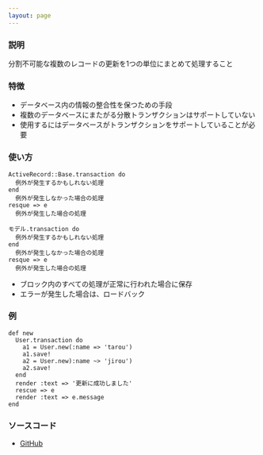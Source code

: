 ```yaml
---
layout: page
---
```

### 説明
分割不可能な複数のレコードの更新を1つの単位にまとめて処理すること

### 特徴
* データベース内の情報の整合性を保つための手段
* 複数のデータベースにまたがる分散トランザクションはサポートしていない
* 使用するにはデータベースがトランザクションをサポートしていることが必要

### 使い方
    ActiveRecord::Base.transaction do
      例外が発生するかもしれない処理
    end
      例外が発生しなかった場合の処理
    resque => e
      例外が発生した場合の処理

    モデル.transaction do
      例外が発生するかもしれない処理
    end
      例外が発生しなかった場合の処理
    resque => e
      例外が発生した場合の処理

* ブロック内のすべての処理が正常に行われた場合に保存
* エラーが発生した場合は、ロードバック

### 例
    def new
      User.transaction do
        a1 = User.new(:name => 'tarou')
        a1.save!
        a2 = User.new):name ~> 'jirou')
        a2.save!
      end
      render :text => '更新に成功しました'
      rescue => e
      render :text => e.message
    end

### ソースコード
* [GitHub](https://github.com/rails/rails/blob/a953f7f674997517c5b9580335dda3338840aa84/activerecord/lib/active_record/connection_adapters/abstract/database_statements.rb#L204)